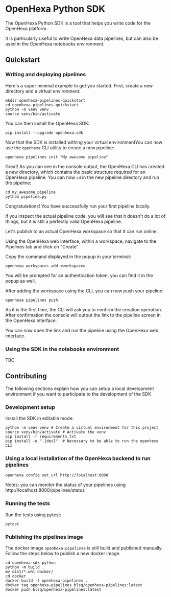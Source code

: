 # OpenHexa Python SDK

The OpenHexa Python SDK is a tool that helps you write code for the OpenHexa platform.

It is particularly useful to write OpenHexa data pipelines, but can also be used in the OpenHexa notebooks environment.

## Quickstart

### Writing and deploying pipelines

Here's a super minimal example to get you started. First, create a new directory and a virtual environment:

```shell
mkdir openhexa-pipelines-quickstart
cd openhexa-pipelines-quickstart
python -m venv venv
source venv/bin/activate
```

You can then install the OpenHexa SDK:

```shell
pip install --upgrade openhexa.sdk
```

Now that the SDK is installed withing your virtual environmentYou can now use the `openhexa` CLI utility to create 
a new pipeline:

```shell
openhexa pipelines init "My awesome pipeline"
```

Great! As you can see in the console output, the OpenHexa CLI has created a new directory, which contains the basic 
structure required for an OpenHexa pipeline. You can now `cd` in the new pipeline directory and run the pipeline:

```shell
cd my_awesome_pipeline
python pipeline.py
```

Congratulations! You have successfully run your first pipeline locally.

If you inspect the actual pipeline code, you will see that it doesn't do a lot of things, but it is still a perfectly 
valid OpenHexa pipeline.

Let's publish to an actual OpenHexa workspace so that it can run online.

Using the OpenHexa web interface, within a workspace, navigate to the Pipelines tab and click on "Create".

Copy the command displayed in the popup in your terminal:

```shell
openhexa workspaces add <workspace>
```

You will be prompted for an authentication token, you can find it in the popup as well.

After adding the workspace using the CLI, you can now push your pipeline:

```shell
openhexa pipelines push 
```

As it is the first time, the CLI will ask you to confirm the creation operation. After confirmation the console will 
output the link to the pipeline screen in the OpenHexa interface.

You can now open the link and run the pipeline using the OpenHexa web interface.

### Using the SDK in the notebooks environment

TBC

## Contributing

The following sections explain how you can setup a local development environment if you want to participate to the 
development of the SDK

### Development setup

Install the SDK in editable mode:

```shell
python -m venv venv # Create a virtual environment for this project
source venv/bin/activate # Activate the venv
pip install -r requirements.txt
pip install -e ".[dev]"  # Necessary to be able to run the openhexa CLI
```

### Using a local installation of the OpenHexa backend to run pipelines

```shell
openhexa config set_url http://localhost:8000
```

Notes: you can monitor the status of your pipelines using http://localhost:8000/pipelines/status

### Running the tests

Run the tests using pytest:

```shell
pytest
```

### Publishing the pipelines image

The docker image `openhexa-pipelines` is still build and published manually. Follow the steps below to publish a new docker image.

```shell
cd openhexa-sdk-python
python -m build .
mv dist/*.whl docker/
cd docker
docker build -t openhexa-pipelines .
docker tag openhexa-pipelines blsq/openhexa-pipelines:latest
docker push blsq/openhexa-pipelines:latest
```
